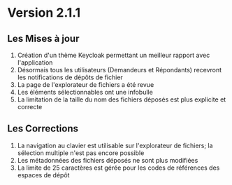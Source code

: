 # Version 2.1.1

## Les Mises à jour

1. Création d'un thème Keycloak permettant un meilleur rapport avec l'application
2. Désormais tous les utilisateurs (Demandeurs et Répondants) recevront les notifications de dépôts de fichier
3. La page de l'explorateur de fichiers a été revue
4. Les éléments sélectionnables ont une infobulle
5. La limitation de la taille du nom des fichiers déposés est plus explicite et correcte


## Les Corrections

1. La navigation au clavier est utilisable sur l'explorateur de fichiers; la sélection multiple n'est pas encore possible
2. Les métadonnées des fichiers déposés ne sont plus modifiées
3. La limite de 25 caractères est gérée pour les codes de références des espaces de dépôt
